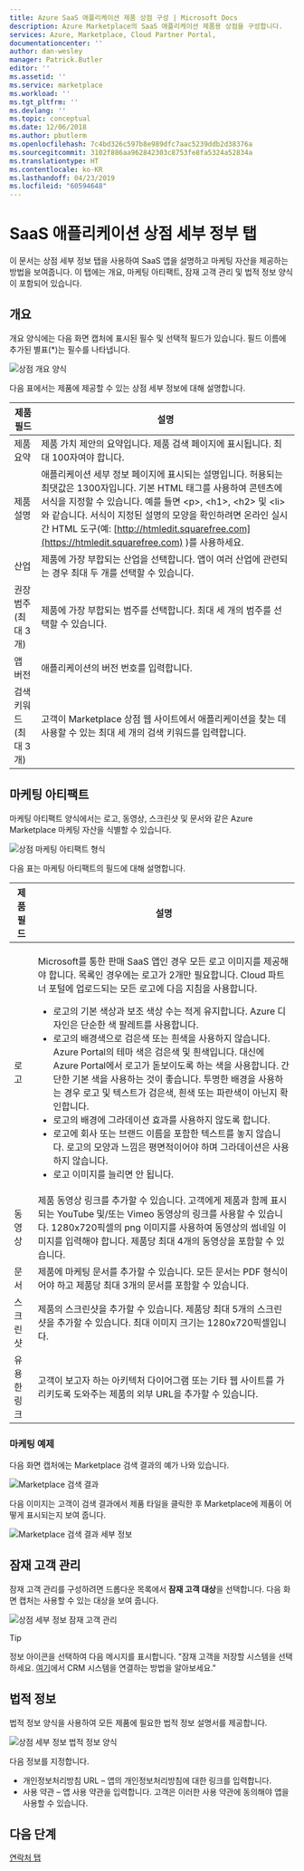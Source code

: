```yaml
---
title: Azure SaaS 애플리케이션 제품 상점 구성 | Microsoft Docs
description: Azure Marketplace의 SaaS 애플리케이션 제품용 상점을 구성합니다.
services: Azure, Marketplace, Cloud Partner Portal,
documentationcenter: ''
author: dan-wesley
manager: Patrick.Butler
editor: ''
ms.assetid: ''
ms.service: marketplace
ms.workload: ''
ms.tgt_pltfrm: ''
ms.devlang: ''
ms.topic: conceptual
ms.date: 12/06/2018
ms.author: pbutlerm
ms.openlocfilehash: 7c4bd326c597b8e989dfc7aac5239ddb2d38376a
ms.sourcegitcommit: 3102f886aa962842303c8753fe8fa5324a52834a
ms.translationtype: HT
ms.contentlocale: ko-KR
ms.lasthandoff: 04/23/2019
ms.locfileid: "60594648"
---
```

# <a name="saas-application-storefront-details-tab"></a>SaaS 애플리케이션 상점 세부 정부 탭

이 문서는 상점 세부 정보 탭을 사용하여 SaaS 앱을 설명하고 마케팅 자산을 제공하는 방법을 보여줍니다. 이 탭에는 개요, 마케팅 아티팩트, 잠재 고객 관리 및 법적 정보 양식이 포함되어 있습니다. 


## <a name="overview"></a>개요

개요 양식에는 다음 화면 캡처에 표시된 필수 및 선택적 필드가 있습니다. 필드 이름에 추가된 별표(*)는 필수를 나타냅니다.

![상점 개요 양식](./media/saas-storefront-overview.png)

다음 표에서는 제품에 제공할 수 있는 상점 세부 정보에 대해 설명합니다.

|  **제품 필드**   |  **설명**  |
|  ---------------   |  ---------------  |
|      제품 요약              |        제품 가치 제안의 요약입니다. 제품 검색 페이지에 표시됩니다. 최대 100자여야 합니다.           |
|      제품 설명              |      애플리케이션 세부 정보 페이지에 표시되는 설명입니다. 허용되는 최댓값은 1300자입니다. 기본 HTML 태그를 사용하여 콘텐츠에 서식을 지정할 수 있습니다. 예를 들면 &lt;p&gt;, &lt;h1&gt;, &lt;h2&gt; 및 &lt;li&gt;와 같습니다. 서식이 지정된 설명의 모양을 확인하려면 온라인 실시간 HTML 도구(예: [http://htmledit.squarefree.com](https://htmledit.squarefree.com) )를 사용하세요.             |
|          산업          |        제품에 가장 부합되는 산업을 선택합니다. 앱이 여러 산업에 관련되는 경우 최대 두 개를 선택할 수 있습니다.           |
|          권장 범주(최대 3개)         |        제품에 가장 부합되는 범주를 선택합니다. 최대 세 개의 범주를 선택할 수 있습니다.           |
|           앱 버전         |        애플리케이션의 버전 번호를 입력합니다.           |
|          검색 키워드(최대 3개)          |      고객이 Marketplace 상점 웹 사이트에서 애플리케이션을 찾는 데 사용할 수 있는 최대 세 개의 검색 키워드를 입력합니다.             |

## <a name="marketing-artifacts"></a>마케팅 아티팩트

마케팅 아티팩트 양식에서는 로고, 동영상, 스크린샷 및 문서와 같은 Azure Marketplace 마케팅 자산을 식별할 수 있습니다.

![상점 마케팅 아티팩트 형식](./media/saas-storefront-artifacts.png)

다음 표는 마케팅 아티팩트의 필드에 대해 설명합니다.

|  **제품 필드**   |  **설명**  |
|  ---------------   |  ---------------  |
|                    |                   |
|                    |                   |
|                    |                   |
|          로고          |        Microsoft를 통한 판매 SaaS 앱인 경우 모든 로고 이미지를 제공해야 합니다. 목록인 경우에는 로고가 2개만 필요합니다. Cloud 파트너 포털에 업로드되는 모든 로고에 다음 지침을 사용합니다.<br><ul><li>로고의 기본 색상과 보조 색상 수는 적게 유지합니다. Azure 디자인은 단순한 색 팔레트를 사용합니다. </li><li>로고의 배경색으로 검은색 또는 흰색을 사용하지 않습니다. Azure Portal의 테마 색은 검은색 및 흰색입니다. 대신에 Azure Portal에서 로고가 돋보이도록 하는 색을 사용합니다. 간단한 기본 색을 사용하는 것이 좋습니다. 투명한 배경을 사용하는 경우 로고 및 텍스트가 검은색, 흰색 또는 파란색이 아닌지 확인합니다. </li><li>로고의 배경에 그라데이션 효과를 사용하지 않도록 합니다. </li><li>로고에 회사 또는 브랜드 이름을 포함한 텍스트를 놓지 않습니다. 로고의 모양과 느낌은 평면적이어야 하며 그라데이션은 사용하지 않습니다.</li><li>로고 이미지를 늘리면 안 됩니다.</li></ul>            |
|          동영상          |         제품 동영상 링크를 추가할 수 있습니다. 고객에게 제품과 함께 표시되는 YouTube 및/또는 Vimeo 동영상의 링크를 사용할 수 있습니다. 1280x720픽셀의 png 이미지를 사용하여 동영상의 썸네일 이미지를 입력해야 합니다. 제품당 최대 4개의 동영상을 포함할 수 있습니다.          |
|          문서          |          제품에 마케팅 문서를 추가할 수 있습니다. 모든 문서는 PDF 형식이어야 하고 제품당 최대 3개의 문서를 포함할 수 있습니다.         |
|        스크린샷            |         제품의 스크린샷을 추가할 수 있습니다. 제품당 최대 5개의 스크린샷을 추가할 수 있습니다. 최대 이미지 크기는 1280x720픽셀입니다.          |
|       유용한 링크             |       고객이 보고자 하는 아키텍처 다이어그램 또는 기타 웹 사이트를 가리키도록 도와주는 제품의 외부 URL을 추가할 수 있습니다.            |

### <a name="marketing-examples"></a>마케팅 예제

다음 화면 캡처에는 Marketplace 검색 결과의 예가 나와 있습니다.

![Marketplace 검색 결과](./media/saas-marketplace-search-result.png)

다음 이미지는 고객이 검색 결과에서 제품 타일을 클릭한 후 Marketplace에 제품이 어떻게 표시되는지 보여 줍니다.

![Marketplace 검색 결과 세부 정보](./media/saas-marketplace-search-result-details.png)

## <a name="lead-management"></a>잠재 고객 관리

잠재 고객 관리를 구성하려면 드롭다운 목록에서 **잠재 고객 대상**을 선택합니다. 다음 화면 캡처는 사용할 수 있는 대상을 보여 줍니다.

![상점 세부 정보 잠재 고객 관리](./media/saas-storefront-lead-destination.png)

>[!TIP] 
>정보 아이콘을 선택하여 다음 메시지를 표시합니다. "잠재 고객을 저장할 시스템을 선택하세요. [여기](https://docs.microsoft.com/azure/marketplace/cloud-partner-portal-orig/cloud-partner-portal-get-customer-leads)에서 CRM 시스템을 연결하는 방법을 알아보세요."

## <a name="legal"></a>법적 정보

법적 정보 양식을 사용하여 모든 제품에 필요한 법적 정보 설명서를 제공합니다.

![상점 세부 정보 법적 정보 양식](./media/saas-storefront-lead-legal.png)

다음 정보를 지정합니다.

- 개인정보처리방침 URL – 앱의 개인정보처리방침에 대한 링크를 입력합니다.
- 사용 약관 – 앱 사용 약관을 입력합니다. 고객은 이러한 사용 약관에 동의해야 앱을 사용할 수 있습니다.

## <a name="next-steps"></a>다음 단계

[연락처 탭](./cpp-contacts-tab.md)
